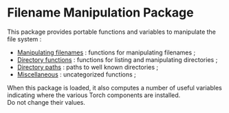 <a name="paths.dok"></a>
# Filename Manipulation Package #

This package provides portable functions and variables to manipulate the file system :
 
  * [Manipulating filenames](doc/filenames.md) : functions for manipulating filenames ;
  * [Directory functions](doc/dirfunctions.md) : functions for listing and manipulating directories ;
  * [Directory paths](doc/dirpaths.md) : paths to well known directories ;
  * [Miscellaneous](doc/misc.md) : uncategorized functions ;

When this package is loaded, it also computes a number of useful 
variables indicating where the various Torch components are installed.  
Do not change their values.
